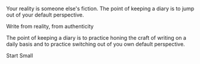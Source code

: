 Your reality is someone else's fiction. The point of keeping a diary is to jump out of your default perspective. 

Write from reality, from authenticity 

The point of keeping a diary is to practice honing the craft of writing on a daily basis and to practice switching out of you own default perspective.

Start Small
